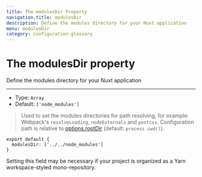 ```yaml
---
title: The modulesDir Property
navigation.title: modulesDir
description: Define the modules directory for your Nuxt application
menu: modulesDir
category: configuration-glossary
---
```


# The modulesDir property

Define the modules directory for your Nuxt application

---

- Type: `Array`
- Default: `['node_modules']`

> Used to set the modules directories for path resolving, for example: Webpack's `resolveLoading`, `nodeExternals` and `postcss`. Configuration path is relative to [options.rootDir](/docs/configuration-glossary/configuration-rootdir) (default: `process.cwd()`).

```js{}[nuxt.config.js]
export default {
  modulesDir: ['../../node_modules']
}
```

Setting this field may be necessary if your project is organized as a Yarn workspace-styled mono-repository.
